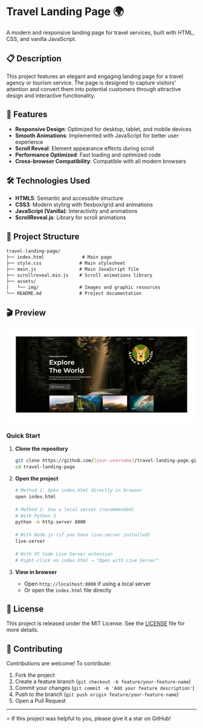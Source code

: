 # Travel Landing Page 🌍

A modern and responsive landing page for travel services, built with HTML, CSS, and vanilla JavaScript.

## 📋 Description

This project features an elegant and engaging landing page for a travel agency or tourism service. The page is designed to capture visitors' attention and convert them into potential customers through attractive design and interactive functionality.

## 🚀 Features

- **Responsive Design**: Optimized for desktop, tablet, and mobile devices
- **Smooth Animations**: Implemented with JavaScript for better user experience
- **Scroll Reveal**: Element appearance effects during scroll
- **Performance Optimized**: Fast loading and optimized code
- **Cross-browser Compatibility**: Compatible with all modern browsers

## 🛠️ Technologies Used

- **HTML5**: Semantic and accessible structure
- **CSS3**: Modern styling with flexbox/grid and animations
- **JavaScript (Vanilla)**: Interactivity and animations
- **ScrollReveal.js**: Library for scroll animations

## 📁 Project Structure

```
travel-landing-page/
├── index.html              # Main page
├── style.css              # Main stylesheet
├── main.js                # Main JavaScript file
├── scrollreveal.min.js    # Scroll animations library
├── assets/
│   └── img/               # Images and graphic resources
└── README.md              # Project documentation
```

## 🎬 Preview

![Travel Landing Page](assets/img/screenshot.png)

### Quick Start

1. **Clone the repository**
   ```bash
   git clone https://github.com/[your-username]/travel-landing-page.git
   cd travel-landing-page
   ```

2. **Open the project**
   ```bash
   # Method 1: Open index.html directly in browser
   open index.html
   
   # Method 2: Use a local server (recommended)
   # With Python 3
   python -m http.server 8000
   
   # With Node.js (if you have live-server installed)
   live-server
   
   # With VS Code Live Server extension
   # Right-click on index.html → "Open with Live Server"
   ```

3. **View in browser**
   - Open `http://localhost:8000` if using a local server
   - Or open the `index.html` file directly

## 📄 License

This project is released under the MIT License. See the [LICENSE](LICENSE) file for more details.

## 🤝 Contributing

Contributions are welcome! To contribute:

1. Fork the project
2. Create a feature branch (`git checkout -b feature/your-feature-name`)
3. Commit your changes (`git commit -m 'Add your feature description'`)
4. Push to the branch (`git push origin feature/your-feature-name`)
5. Open a Pull Request
---

⭐ If this project was helpful to you, please give it a star on GitHub!